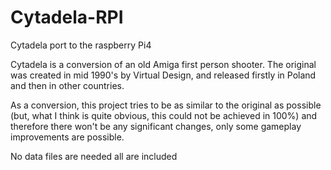 # Cytadela-RPI
Cytadela port to the raspberry Pi4

Cytadela is a conversion of an old Amiga first person shooter. The original was created in mid 1990's by Virtual Design, and released firstly in Poland and then in other countries. 

As a conversion, this project tries to be as similar to the original as possible (but, what I think is quite obvious, this could not be achieved in 100%) and therefore there won't be any significant changes, only some gameplay improvements are possible. 

No data files are needed all are included 
